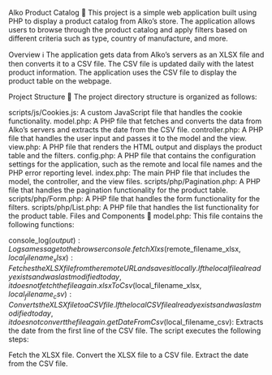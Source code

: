Alko Product Catalog 🍷
This project is a simple web application built using PHP to display a product catalog from Alko’s store. The application allows users to browse through the product catalog and apply filters based on different criteria such as type, country of manufacture, and more.

Overview ℹ️
The application gets data from Alko’s servers as an XLSX file and then converts it to a CSV file. The CSV file is updated daily with the latest product information. The application uses the CSV file to display the product table on the webpage.

Project Structure 📂
The project directory structure is organized as follows:

scripts/js/Cookies.js: A custom JavaScript file that handles the cookie functionality.
model.php: A PHP file that fetches and converts the data from Alko’s servers and extracts the date from the CSV file.
controller.php: A PHP file that handles the user input and passes it to the model and the view.
view.php: A PHP file that renders the HTML output and displays the product table and the filters.
config.php: A PHP file that contains the configuration settings for the application, such as the remote and local file names and the PHP error reporting level.
index.php: The main PHP file that includes the model, the controller, and the view files.
scripts/php/Pagination.php: A PHP file that handles the pagination functionality for the product table.
scripts/php/Form.php: A PHP file that handles the form functionality for the filters.
scripts/php/List.php: A PHP file that handles the list functionality for the product table.
Files and Components 📝
model.php: This file contains the following functions:

console_log($output): Logs a message to the browser console.
fetchXlxs($remote_filename_xlsx, $local_filename_xlsx): Fetches the XLSX file from the remote URL and saves it locally. If the local file already exists and was last modified today, it does not fetch the file again.
xlsxToCsv($local_filename_xlsx, $local_filename_csv): Converts the XLSX file to a CSV file. If the local CSV file already exists and was last modified today, it does not convert the file again.
getDateFromCsv($local_filename_csv): Extracts the date from the first line of the CSV file.
The script executes the following steps:

Fetch the XLSX file.
Convert the XLSX file to a CSV file.
Extract the date from the CSV file.
